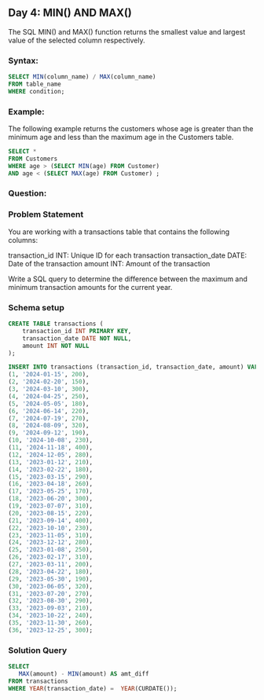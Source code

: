 ## Day 4: MIN() AND MAX() 

The SQL MIN() and MAX() function returns the smallest value and largest value of the selected column respectively.

### Syntax:

```sql
SELECT MIN(column_name) / MAX(column_name)
FROM table_name 
WHERE condition; 
```

### Example:
The following example returns the customers whose age is greater than the minimum age and less than the maximum age in the Customers table.

```sql
SELECT *
FROM Customers
WHERE age > (SELECT MIN(age) FROM Customer)
AND age < (SELECT MAX(age) FROM Customer) ;
```

### Question:

### Problem Statement

You are working with a transactions table that contains the following columns:

transaction_id INT: Unique ID for each transaction
transaction_date DATE: Date of the transaction
amount INT: Amount of the transaction

Write a SQL query to determine the difference between the maximum and minimum transaction amounts for the current year.

### Schema setup

```sql
CREATE TABLE transactions (  
    transaction_id INT PRIMARY KEY,  
    transaction_date DATE NOT NULL,  
    amount INT NOT NULL  
);   

INSERT INTO transactions (transaction_id, transaction_date, amount) VALUES  
(1, '2024-01-15', 200),  
(2, '2024-02-20', 150),  
(3, '2024-03-10', 300),  
(4, '2024-04-25', 250),  
(5, '2024-05-05', 180),  
(6, '2024-06-14', 220),  
(7, '2024-07-19', 270),  
(8, '2024-08-09', 320),  
(9, '2024-09-12', 190),  
(10, '2024-10-08', 230),  
(11, '2024-11-18', 400),  
(12, '2024-12-05', 280),
(13, '2023-01-12', 210),  
(14, '2023-02-22', 180),  
(15, '2023-03-15', 290),  
(16, '2023-04-18', 260),  
(17, '2023-05-25', 170),  
(18, '2023-06-20', 300),  
(19, '2023-07-07', 310),  
(20, '2023-08-15', 220),  
(21, '2023-09-14', 400),  
(22, '2023-10-10', 230),  
(23, '2023-11-05', 310),  
(24, '2023-12-12', 280),  
(25, '2023-01-08', 250),  
(26, '2023-02-17', 310),  
(27, '2023-03-11', 200),  
(28, '2023-04-22', 180),  
(29, '2023-05-30', 190),  
(30, '2023-06-05', 320),  
(31, '2023-07-20', 270),  
(32, '2023-08-30', 290),  
(33, '2023-09-03', 210),  
(34, '2023-10-22', 240),  
(35, '2023-11-30', 260),  
(36, '2023-12-25', 300);  
```

### Solution Query

```sql
SELECT
   MAX(amount) - MIN(amount) AS amt_diff
FROM transactions
WHERE YEAR(transaction_date) =  YEAR(CURDATE());
```
